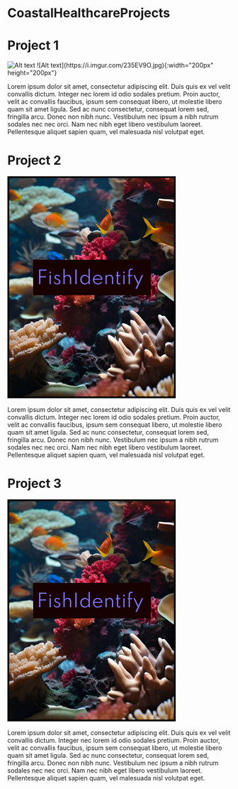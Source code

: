 # CoastalHealthcareProjects

# Project 1

<img src="https://i.imgur.com/235EV9O.jpg" alt="Alt text" width="200">
![Alt text](https://i.imgur.com/235EV9O.jpg){:width="200px" height="200px"}


Lorem ipsum dolor sit amet, consectetur adipiscing elit. Duis quis ex vel velit convallis dictum. Integer nec lorem id odio sodales pretium. Proin auctor, velit ac convallis faucibus, ipsum sem consequat libero, ut molestie libero quam sit amet ligula. Sed ac nunc consectetur, consequat lorem sed, fringilla arcu. Donec non nibh nunc. Vestibulum nec ipsum a nibh rutrum sodales nec nec orci. Nam nec nibh eget libero vestibulum laoreet. Pellentesque aliquet sapien quam, vel malesuada nisl volutpat eget.

# Project 2

![Project 2 Image](project2/Image.png)

Lorem ipsum dolor sit amet, consectetur adipiscing elit. Duis quis ex vel velit convallis dictum. Integer nec lorem id odio sodales pretium. Proin auctor, velit ac convallis faucibus, ipsum sem consequat libero, ut molestie libero quam sit amet ligula. Sed ac nunc consectetur, consequat lorem sed, fringilla arcu. Donec non nibh nunc. Vestibulum nec ipsum a nibh rutrum sodales nec nec orci. Nam nec nibh eget libero vestibulum laoreet. Pellentesque aliquet sapien quam, vel malesuada nisl volutpat eget.

# Project 3

![Project 3 Image](project3/Image.png)

Lorem ipsum dolor sit amet, consectetur adipiscing elit. Duis quis ex vel velit convallis dictum. Integer nec lorem id odio sodales pretium. Proin auctor, velit ac convallis faucibus, ipsum sem consequat libero, ut molestie libero quam sit amet ligula. Sed ac nunc consectetur, consequat lorem sed, fringilla arcu. Donec non nibh nunc. Vestibulum nec ipsum a nibh rutrum sodales nec nec orci. Nam nec nibh eget libero vestibulum laoreet. Pellentesque aliquet sapien quam, vel malesuada nisl volutpat eget.


